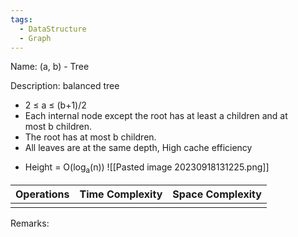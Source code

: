 ```yaml
---
tags:
  - DataStructure
  - Graph
---
```

Name: (a, b) - Tree

Description: balanced tree
- 2 ≤ a ≤ (b+1)/2
- Each internal node except the root has at least a children and at most b children.
- The root has at most b children.
- All leaves are at the same depth, High cache efficiency
* Height = O(log<sub>a</sub>(n))
![[Pasted image 20230918131225.png]]


| Operations | Time Complexity | Space Complexity |
| ---------- | --------------- | ---------------- |
|            |                 |                  |

Remarks:
